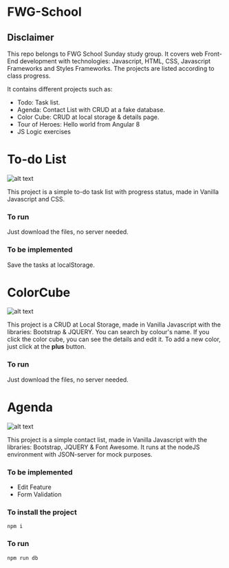 # FWG-School

## Disclaimer
This repo belongs to FWG School Sunday study group. It covers web Front-End development with technologies: Javascript, HTML, CSS, Javascript Frameworks and Styles Frameworks. The projects are listed according to class progress.

It contains different projects such as:

* Todo: Task list.
* Agenda: Contact List with CRUD at a fake database.
* Color Cube: CRUD at local storage & details page.
* Tour of Heroes: Hello world from Angular 8
* JS Logic exercises

# To-do List
![alt text](http://i64.tinypic.com/2lb0rd5.png, "Todo")

This project is a simple to-do task list with progress status, made in Vanilla Javascript and CSS.

### To run
Just download the files, no server needed.

### To be implemented
Save the tasks at localStorage.

# ColorCube
![alt text](http://i64.tinypic.com/2yjqb93.png, "ColorCube")

This project is a CRUD at Local Storage, made in Vanilla Javascript with the libraries: Bootstrap & JQUERY.
You can search by colour's name. If you click the color cube, you can see the details and edit it. To add a new color, 
just click at the **plus** button.

### To run
Just download the files, no server needed.

# Agenda
![alt text](http://i68.tinypic.com/2wptb9k.png, "Agenda")

This project is a simple contact list, made in Vanilla Javascript with the libraries: Bootstrap, JQUERY & Font Awesome.
It runs at the nodeJS environment with JSON-server for mock purposes.

### To be implemented
- Edit Feature
- Form Validation

### To install the project
```npm i ```

### To run
```npm run db```

